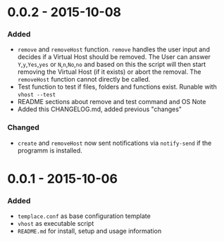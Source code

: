 # 0.0.2 - 2015-10-08
### Added
* `remove` and `removeHost` function. `remove` handles the user input and
 decides if a Virtual Host should be removed. The User can answer
 `Y`,`y`,`Yes`,`yes` or `N`,`n`,`No`,`no` and based on this the script will then
 start removing the Virtual Host (if it exists) or abort the removal. The
 `removeHost` function cannot directly be called.
* Test function to test if files, folders and functions exist. Runable with
 `vhost --test`
* README sections about remove and test command and OS Note
* Added this CHANGELOG.md, added previous "changes"

### Changed
* `create` and `removeHost` now sent notifications via `notify-send` if the
programm is installed.


# 0.0.1 - 2015-10-06
### Added

* `templace.conf` as base configuration template
* `vhost` as executable script
* `README.md` for install, setup and usage information
